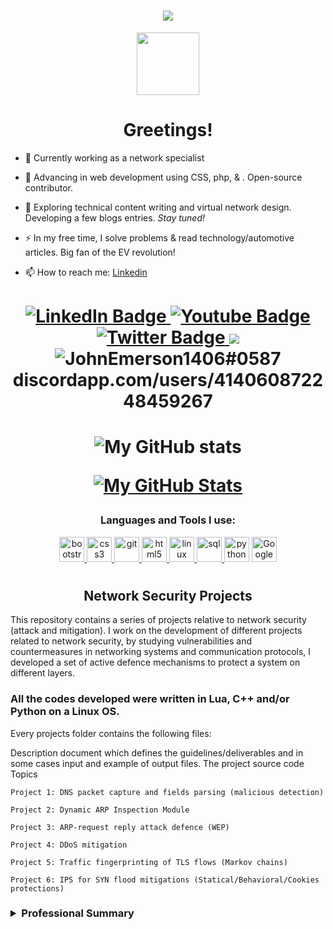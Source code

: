 <!--
**testcomputer/testcomputer** 
Keep your code neat
-->
    
    
<h1 align="center">
    <img src="https://camo.githubusercontent.com/d88bdce683bc31abcfc8fd8774880f5a305e4e59/687474703a2f2f692e696d6775722e636f6d2f6337476d414a662e706e67" />
</h1>
 <!--
<p align="left"> 
    <img src="https://komarev.com/ghpvc/?username=raghav-byte" alt="testcomputer" /> 
</p>
-->
<div id="header" align="center">
    <img src="https://user-images.githubusercontent.com/104815254/170267211-7f5c43d2-cc8b-4e82-8bf3-068591c66093.gif" width="100"/>
    
</div>

<div id="badges">
</div>

<h1 align="center"> Greetings! 
 <!-- 
<img src="https://camo.githubusercontent.com/e8e7b06ecf583bc040eb60e44eb5b8e0ecc5421320a92929ce21522dbc34c891/68747470733a2f2f6d656469612e67697068792e636f6d2f6d656469612f6876524a434c467a6361737252346961377a2f67697068792e676966" width="30px"/>
</h1> 
--> </h1>





- :telescope: Currently working as a network specialist

- 🧮 Advancing in web development using CSS, php, & \. Open-source contributor.
 
- :seedling: Exploring technical content writing and virtual network design. Developing a few blogs entries. *Stay tuned!* 

- :zap: In my free time, I solve problems & read technology/automotive articles. Big fan of the EV revolution! 



 <!-- Understand the code -->




<!--

- There is an easter egg located somewhere in this file. Happy hunting! 

-->

- :mailbox: How to reach me: [Linkedin](https://www.linkedin.com/in/daniel-j-w-torres)

<h1 align="center">
    
<a href="https://www.linkedin.com/in/daniel-j-w-torres/">
<img src="https://img.shields.io/badge/LinkedIn-blue?style=for-the-badge&logo=linkedin&logoColor=white" alt="LinkedIn Badge"/> </a>
<a href="https://www.youtube.com/channel/UCdyUO_fD1gKKKxWZwIOGWlw/about"> 
<img src="https://img.shields.io/badge/YouTube-red?style=for-the-badge&logo=youtube&logoColor=white" alt="Youtube Badge"/>
</a>
<a href="your-twitter-URL">
<img src="https://img.shields.io/badge/Twitter-blue?style=for-the-badge&logo=twitter&logoColor=white" alt="Twitter Badge"/>
</a>
<img src="https://github.com/testcomputer" data-canonical-src="https://img.shields.io/badge/-GitHub-181717?style=for-the-badge&amp;logo=GitHub&amp;logoColor=white'" style="max-width: 100%;"> <img src="https://camo.githubusercontent.com/3f990cfefb64f13d28397fe586c3aa38a81fde585de479205d63c79363ebe07a/68747470733a2f2f696d672e736869656c64732e696f2f62616467652f446973636f72642d3732383944413f7374796c653d666f722d7468652d6261646765266c6f676f3d646973636f7264266c6f676f436f6c6f723d7768697465" alt="JohnEmerson1406#0587" data-canonical-src="https://img.shields.io/badge/Discord-7289DA?style=for-the-badge&amp;logo=discord&amp;logoColor=white" style="max-width: 100%;">
discordapp.com/users/414060872248459267




  <!-- {YOU_FOUND.THE.FLAG} -->
<h1 align="center"> 
 
![My GitHub stats](https://github-readme-stats.vercel.app/api?username=testcomputer&&count_private=true&theme=tokyonight&show_icons=true)

[![My GitHub Stats](https://github-readme-stats.vercel.app/api/?username=testcomputer&count_private=true&theme=tokyonight&showicons=true)]() 
    

</h1>
 
<!-- 
<details>
<summary>Web development</summary> Web development, also known as website development, refers to the tasks associated with creating, building, and maintaining websties.
</p>
</details>
-->

<h3 align="center"> Languages and Tools I use:</h3>
<p align="center"> 
  <a href="https://getbootstrap.com" target="_blank"> <img src="https://img.icons8.com/color/48/000000/bootstrap.png"
  alt="bootstrap" width="40" height="40"/> </a>
  <a href="https://www.w3schools.com/css/" target="_blank"> 
  <img src="https://img.icons8.com/color/48/000000/css3.png" alt="css3" width="40" height="40"/> </a>
  <a href="https://git-scm.com/" target="_blank"> 
 <img src="https://img.icons8.com/color/48/000000/git.png" alt="git" width="40" height="40"/> </a>
  <a href="https://www.w3.org/html/" target="_blank">  <img src="https://img.icons8.com/color/50/000000/html-5.png" alt="html5" width="40" height="40"/> </a>
  <a href="https://www.linux.org/" target="_blank"> <img src="https://img.icons8.com/color/48/000000/linux.png" alt="linux" width="40" height="40"/> </a>
  <a href="https://www.mysql.com/" target="_blank">
  <img src="https://img.icons8.com/color/64/000000/sql.png" alt="sql" width="40" height="40"/> </a>
  <a href="https://www.python.org" target="_blank">
  <img src="https://img.icons8.com/color/48/000000/python.png" alt="python"
  width="40" height="40"/></a>
 <a href="https://cloud.google.com/" target="_blank">
 <img src="https://img.icons8.com/color/48/000000/google-cloud.png" alt="Google Cloud" width="40" height="40"/></a>
</p> </h1>

    
  
    
<h1 align="center"> 
  
</h4>

  <!--   <details>
      <summary><strong> Example </strong></summary>
    </details>

 
-->
<h2 align="center">  Network Security Projects 
</h1>
This repository contains a series of projects relative to network security (attack and mitigation). 
    I work on the development of different projects related to network security, by studying 
    vulnerabilities and countermeasures in networking systems and communication protocols, I 
    developed a set of active defence mechanisms to protect a system on different layers.
    
    
### All the codes developed were written in Lua, C++ and/or Python on a Linux OS.
Every projects folder contains the following files:

Description document which defines the guidelines/deliverables and in some cases input and example of output files.
The project source code
Topics
    
    Project 1: DNS packet capture and fields parsing (malicious detection)

    Project 2: Dynamic ARP Inspection Module

    Project 3: ARP-request reply attack defence (WEP)

    Project 4: DDoS mitigation 

    Project 5: Traffic fingerprinting of TLS flows (Markov chains)

    Project 6: IPS for SYN flood mitigations (Statical/Behavioral/Cookies protections)

<!-- 
   
<h4>
    <details>
      <summary><strong>Mostly Used Languages </strong></summary>
      <img src="https://github-readme-stats.vercel.app/api/top-langs/?username=testcomputer&layout=compact" alt="testcomputer's mostly used Languages"/>
    </details>
</h4>

-->
<div>
    <h3>
        <details>
            <summary>
                <strong> Professional Summary</strong>
            </summary>
        <h5>Analytical Linux system administrator with proven knowledge in various open-source operating systems. 
        Committed to improving network uptime and system availability. 5 years of experience working with UNIX systems.
        Extensive understanding of installing, configuring and administering Linux systems. Known for exceptional 
        performance in network diagnostics and development operations. Diligent troubleshooter, with strong communication 
        skills to interact effectively with employees and various IT environments. SDLC
            </h5>
        </details>
    </h3>
</div>
 <!-- 
Reference link to Microsoft Azure  

<p align="center">
    <a href="https://www.azure.com" target="_blank"> <img
        src="https://raw.githubusercontent.com/pry0cc/axiom/master/screenshots/Referrals/azure_referral.png" 
        screenshots/Referrals/azure_referral.png/>
    </a>
</p>

-->

<!-- Editor's notes: 

Keep all code clean. 

-->

    

